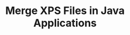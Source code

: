 ---
############################# Static ############################
layout: "autogen"
draft: false
path: "merger/java/xps/"
otherformats: BMP CSV DOC DOCM DOCX DOT DOTM DOTX EPUB HTML MHT MHTML ODP ODS ODT OTP OTT PDF PNG POTM POTX PPS PPSM PPSX PPT PPTM PPTX PS RTF TEX TIF TIFF TSV TXT VDX VSDM VSDX VSSM VSSX VSTM VSTX VSX VTX XLAM XLS XLSB XLSM XLSX XLT XLTM XLTX

############################# Head ############################
head_title: "Merge XPS Files via Java & J2SE Documents Merger API"
head_description: "Merge multiple XPS files into a single file using Java documents merger API with all data, style and formatting as the source documents."

############################# Header ############################
title: "Merge XPS Files in Java Applications"
description: "Merge multiple XPS files into a single file using Java documents merger API. Merge selected pages or page ranges from various source documents into a single resultant document with all data, style and formatting as the source documents."

############################# SubMenu ############################
submenu:
    enable: true

############################# About ############################
about:
    enable: true
    title: "GroupDocs.Merger for Java API"
    content: |
        GroupDocs.Merger for Java library offers a simple solution to safely merge & split between a wide range of document formats including PDF, Microsoft Office (Word, Excel, PowerPoint, OneNote), OpenDocument, HTML, images and many others within .NET applications. By adding just a few lines of the code, perform several document operations such as move, remove, rotate, swap, extract or change the orientation of pages within the documents. The documents merging API also supports previewing document pages as an image to analyse the document structure, formatting and content on the page.
        
        GroupDocs.Merger APIs are well supported on all major operating systems and Java versions including J2SE 7.0 (1.7), J2SE 8.0 (1.8) and Java 10.

############################# Steps ############################
steps:
    enable: true
    title_left: "Merge Two or More XPS Files in Java"
    content_left: |
        [GroupDocs.Merger](https://products.groupdocs.com/merger/java/) makes it easy for Java developers to merge multiple XPS files by implementing a few easy steps.

        *   Create an instance of **Merger** class and load XPS file.
        *   Call **Join** method of **Merger** class instance and load another XPS file.
        *   Call **Save** method of **Merger** class instance to save the merged document.
        
    title_right: "System Requirements"
    content_right: |
        Before executing the code example below, please make sure that you have the following prerequisites installed on your system.

        *   Operating Systems: Microsoft Windows, Linux, MacOS
        *   Development Environments: NetBeans, IntelliJ IDEA, Eclipse
        *   Frameworks: Java 7 (1.7) and above
        *   Download the latest version of GroupDocs.Merger for Java from [Maven](https://repository.groupdocs.com/webapp/#/artifacts/browse/tree/General/repo/com/groupdocs/groupdocs-merger)
        
    code: |
        ```java
        // Merge XPS files using GroupDocs.Merger for Java API
        // Instantiate Merger with input XPS document
        Merger merger = new Merger("input_1.xps");
        
        // Call Join method of Merger class instance and pass second source document path
        merger.join("input_2.xps");
            
        // Call Save method of Merger class instance to save merged document
        merger.save("merged-file.xps");        
        ```        


demos:
    enable: true
        

about_formats:
    enable: true


more_formats:
    enable: true


back_to_top:
    enable: true
---